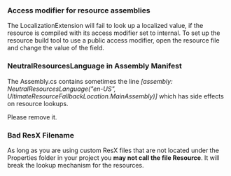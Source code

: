 ### Access modifier for resource assemblies
The LocalizationExtension will fail to look up a localized value, if the resource is compiled with its access modifier set to internal. To set up the resource build tool to use a public access modifier, open the resource file and change the value of the field.

### NeutralResourcesLanguage in Assembly Manifest
The Assembly.cs contains sometimes the line _[assembly: NeutralResourcesLanguage("en-US", UltimateResourceFallbackLocation.MainAssembly)]_ which has side effects on resource lookups.

Please remove it.

### Bad ResX Filename
As long as you are using custom ResX files that are not located under the Properties folder in your project you **may not call the file Resource**. It will break the lookup mechanism for the resources.